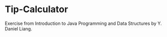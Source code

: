 # Tip-Calculator
Exercise from Introduction to Java Programming and Data Structures by Y. Daniel Liang. 
